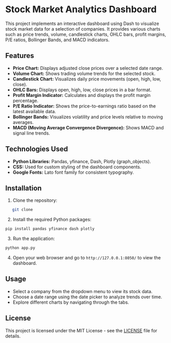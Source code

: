 # Stock Market Analytics Dashboard

This project implements an interactive dashboard using Dash to visualize stock market data for a selection of companies. It provides various charts such as price trends, volume, candlestick charts, OHLC bars, profit margins, P/E ratios, Bollinger Bands, and MACD indicators.

## Features

- **Price Chart:** Displays adjusted close prices over a selected date range.
- **Volume Chart:** Shows trading volume trends for the selected stock.
- **Candlestick Chart:** Visualizes daily price movements (open, high, low, close).
- **OHLC Bars:** Displays open, high, low, close prices in a bar format.
- **Profit Margin Indicator:** Calculates and displays the profit margin percentage.
- **P/E Ratio Indicator:** Shows the price-to-earnings ratio based on the latest available data.
- **Bollinger Bands:** Visualizes volatility and price levels relative to moving averages.
- **MACD (Moving Average Convergence Divergence):** Shows MACD and signal line trends.

## Technologies Used

- **Python Libraries:** Pandas, yfinance, Dash, Plotly (graph_objects).
- **CSS:** Used for custom styling of the dashboard components.
- **Google Fonts:** Lato font family for consistent typography.

## Installation

1. Clone the repository:

```bash
   git clone 
```

2. Install the required Python packages:

```bash
pip install pandas yfinance dash plotly
```

3. Run the application:

```bash
python app.py
```

4. Open your web browser and go to `http://127.0.0.1:8050/` to view the dashboard.

## Usage

- Select a company from the dropdown menu to view its stock data.
- Choose a date range using the date picker to analyze trends over time.
- Explore different charts by navigating through the tabs.

## License

This project is licensed under the MIT License - see the [LICENSE](LICENSE) file for details.
